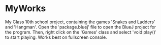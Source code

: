 # MyWorks
My Class 10th school project, containing the games 'Snakes and Ladders' and 'Hangman'.
Open the 'package.bluej' file to open the BlueJ project for the program.
Then, right click on the 'Games' class and select 'void play()' to start playing.
Works best on fullscreen console.
